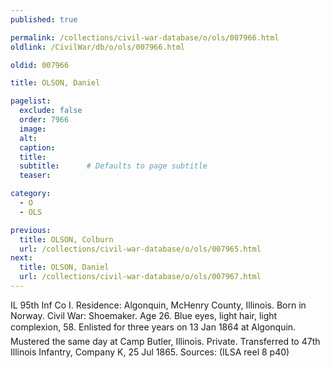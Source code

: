 ```yaml
---
published: true

permalink: /collections/civil-war-database/o/ols/007966.html
oldlink: /CivilWar/db/o/ols/007966.html

oldid: 007966

title: OLSON, Daniel

pagelist:
  exclude: false
  order: 7966
  image: 
  alt:
  caption:
  title:
  subtitle:      # Defaults to page subtitle
  teaser:

category: 
  - O 
  - OLS

previous:
  title: OLSON, Colburn
  url: /collections/civil-war-database/o/ols/007965.html  
next:
  title: OLSON, Daniel
  url: /collections/civil-war-database/o/ols/007967.html   
---
```

IL 95th Inf Co I. Residence: Algonquin, McHenry County, Illinois. Born in Norway. Civil War: Shoemaker. Age 26. Blue eyes, light hair, light complexion, 5&#146;8&#148;. Enlisted for three years on 13 Jan 1864 at Algonquin. Mustered the same day at Camp Butler, Illinois. Private. Transferred to 47th Illinois Infantry, Company K, 25 Jul 1865. Sources: (ILSA reel 8 p40)